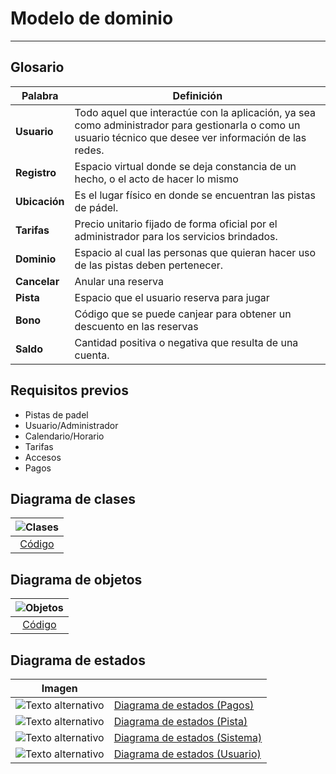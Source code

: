 # Modelo de dominio
---
## Glosario

| Palabra       | Definición                                                                                                                                                |
| ------------- | --------------------------------------------------------------------------------------------------------------------------------------------------------- |
| **Usuario**   | Todo aquel que interactúe con la aplicación, ya sea como administrador para gestionarla o como un usuario técnico que desee ver información de las redes. |
| **Registro**  | Espacio virtual donde se deja constancia de un hecho, o el acto de hacer lo mismo                                                                         |
| **Ubicación** | Es el lugar físico en donde se encuentran las pistas de pádel.                                                                                            |
| **Tarifas**   | Precio unitario fijado de forma oficial por el administrador para los servicios brindados.                                                                |
| **Dominio**   | Espacio al cual las personas que quieran hacer uso de las pistas deben pertenecer.                                                                        |
| **Cancelar**  | Anular una reserva                                                                                                                                        |
| **Pista**     | Espacio que el usuario reserva para jugar                                                                                                                 |
| **Bono**      | Código que se puede canjear para obtener un descuento en las reservas                                                                                     |
| **Saldo**     | Cantidad positiva o negativa que resulta de una cuenta.                                                                                                   |

## Requisitos previos

- Pistas de padel
- Usuario/Administrador
- Calendario/Horario
- Tarifas
- Accesos
- Pagos

## Diagrama de clases

| ![Clases](DiagramaDeClases/DiagramaDeClases.svg) | 
|  :-----------------------------------------------: |
|      [Código](DiagramaDeClases/DiagramaDeClases.puml)     |

## Diagrama de objetos

| ![Objetos](DiagramaDeObjetos/DiagramaDeObjetos.svg) | 
|  :-----------------------------------------------: |
|      [Código](DiagramaDeObjetos/DiagramaDeObjetos.puml)     |

## Diagrama de estados

| Imagen                                     |                                 |
| ------------------------------------------ | -------------------------------------- |
| ![Texto alternativo](DiagramaDeEstados/Pago/DiagramaEstadosPago.svg) | [Diagrama de estados (Pagos)](ModeloDeDominio/DiagramaDeEstados/Pago/DiagramaEstadosPago.txt) |
| ![Texto alternativo](DiagramaDeEstados/Pista/DiagramaEstadosPista.svg) | [Diagrama de estados (Pista)](DiagramaDeEstados/Pista/DiagramaEstadosPista.txt) |
| ![Texto alternativo](DiagramaDeEstados/Sistema/DiagramaEstadosSistema.svg) | [Diagrama de estados (Sistema)](ModeloDeDominio/DiagramaDeEstados/Sistema/DiagramaEstadosSistema.txt) |
| ![Texto alternativo](DiagramaDeEstados/Usuario/DiagramaEstadosUsuario.svg) | [Diagrama de estados (Usuario)](ModeloDeDominio/DiagramaDeEstados/Usuario/DiagramaEstadosUsuario.txt) |

